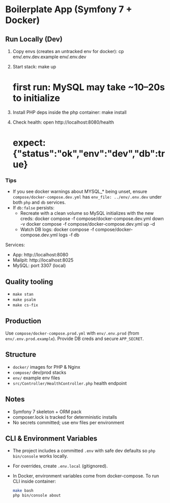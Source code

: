# Boilerplate App (Symfony 7 + Docker)

## Run Locally (Dev)

1) Copy envs (creates an untracked env for docker):
   cp env/.env.dev.example env/.env.dev

2) Start stack:
   make up
   # first run: MySQL may take ~10–20s to initialize

3) Install PHP deps inside the php container:
   make install

4) Check health:
   open http://localhost:8080/health
   # expect: {"status":"ok","env":"dev","db":true}

### Tips
- If you see docker warnings about MYSQL_* being unset, ensure `compose/docker-compose.dev.yml`
  has `env_file: ../env/.env.dev` under both `php` and `db` services.
- If `db:false` persists:
  - Recreate with a clean volume so MySQL initializes with the new creds:
    docker compose -f compose/docker-compose.dev.yml down -v
    docker compose -f compose/docker-compose.dev.yml up -d
  - Watch DB logs:
    docker compose -f compose/docker-compose.dev.yml logs -f db

Services:
- App: http://localhost:8080
- Mailpit: http://localhost:8025
- MySQL: port 3307 (local)

## Quality tooling
- `make stan`
- `make psalm`
- `make cs-fix`

## Production
Use `compose/docker-compose.prod.yml` with `env/.env.prod` (from `env/.env.prod.example`).
Provide DB creds and secure `APP_SECRET`.

## Structure
- `docker/` images for PHP & Nginx
- `compose/` dev/prod stacks
- `env/` example env files
- `src/Controller/HealthController.php` health endpoint

## Notes
- Symfony 7 skeleton + ORM pack
- composer.lock is tracked for deterministic installs
- No secrets committed; use env files per environment

## CLI & Environment Variables
- The project includes a committed `.env` with safe dev defaults so `php bin/console` works locally.
- For overrides, create `.env.local` (gitignored).
- In Docker, environment variables come from docker-compose. To run CLI inside container:

  ```bash
  make bash
  php bin/console about
  ```

